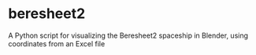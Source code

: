 # beresheet2
A Python script for visualizing the Beresheet2 spaceship in Blender, using coordinates from an Excel file
